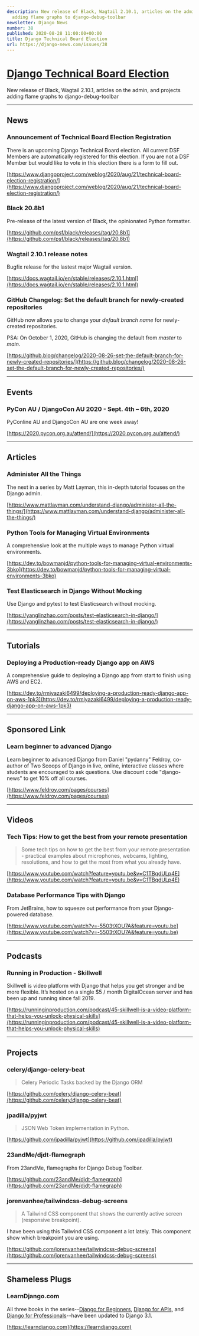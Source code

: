 ```yaml
---
description: New release of Black, Wagtail 2.10.1, articles on the admin, and projects
  adding flame graphs to django-debug-toolbar
newsletter: Django News
number: 38
published: 2020-08-28 11:00:00+00:00
title: Django Technical Board Election
url: https://django-news.com/issues/38
---
```


# [Django Technical Board Election](https://django-news.com/issues/38)

New release of Black, Wagtail 2.10.1, articles on the admin, and projects adding flame graphs to django-debug-toolbar

----

## News

### Announcement of Technical Board Election Registration

<p>There is an upcoming Django Technical Board election. All current DSF Members are automatically registered for this election. If you are not a DSF Member but would like to vote in this election there is a form to fill out.</p>

[https://www.djangoproject.com/weblog/2020/aug/21/technical-board-election-registration/](https://www.djangoproject.com/weblog/2020/aug/21/technical-board-election-registration/)

### Black 20.8b1

<p>Pre-release of the latest version of Black, the opinionated Python formatter.</p>

[https://github.com/psf/black/releases/tag/20.8b1](https://github.com/psf/black/releases/tag/20.8b1)

### Wagtail 2.10.1 release notes

<p>Bugfix release for the lastest major Wagtail version.</p>

[https://docs.wagtail.io/en/stable/releases/2.10.1.html](https://docs.wagtail.io/en/stable/releases/2.10.1.html)

### GitHub Changelog: Set the default branch for newly-created repositories

<p>GitHub now allows you to change your <em>default branch name</em> for newly-created repositories.</p>

<p>PSA: On October 1, 2020, GitHub is changing the default from <em>master</em> to <em>main</em>.</p>

[https://github.blog/changelog/2020-08-26-set-the-default-branch-for-newly-created-repositories/](https://github.blog/changelog/2020-08-26-set-the-default-branch-for-newly-created-repositories/)

----

## Events

### PyCon AU / DjangoCon AU 2020 - Sept. 4th – 6th, 2020

<p>PyConline AU and DjangoCon AU are one week away!</p>

[https://2020.pycon.org.au/attend/](https://2020.pycon.org.au/attend/)

----

## Articles

### Administer All the Things

<p>The next in a series by Matt Layman, this in-depth tutorial focuses on the Django admin.</p>

[https://www.mattlayman.com/understand-django/administer-all-the-things/](https://www.mattlayman.com/understand-django/administer-all-the-things/)

### Python Tools for Managing Virtual Environments

<p>A comprehensive look at the multiple ways to manage Python virtual environments.</p>

[https://dev.to/bowmanjd/python-tools-for-managing-virtual-environments-3bko](https://dev.to/bowmanjd/python-tools-for-managing-virtual-environments-3bko)

### Test Elasticsearch in Django Without Mocking

<p>Use Django and pytest to test Elasticsearch without mocking.</p>

[https://yanglinzhao.com/posts/test-elasticsearch-in-django/](https://yanglinzhao.com/posts/test-elasticsearch-in-django/)

----

## Tutorials

### Deploying a Production-ready Django app on AWS

<p>A comprehensive guide to deploying a Django app from start to finish using AWS and EC2.</p>

[https://dev.to/rmiyazaki6499/deploying-a-production-ready-django-app-on-aws-1pk3](https://dev.to/rmiyazaki6499/deploying-a-production-ready-django-app-on-aws-1pk3)

----

## Sponsored Link

### Learn beginner to advanced Django

<p>Learn beginner to advanced Django from Daniel "pydanny" Feldroy, co-author of Two Scoops of Django in live, online, interactive classes where students are encouraged to ask questions. Use discount code "django-news" to get 10% off all courses.</p>

[https://www.feldroy.com/pages/courses](https://www.feldroy.com/pages/courses)

----

## Videos

### Tech Tips: How to get the best from your remote presentation

<blockquote><p>Some tech tips on how to get the best from your remote presentation -  practical examples about microphones, webcams, lighting, resolutions, and how to get the most from what you already have.</p></blockquote>

[https://www.youtube.com/watch?feature=youtu.be&v=C1TBqdULp4E](https://www.youtube.com/watch?feature=youtu.be&v=C1TBqdULp4E)

### Database Performance Tips with Django

<p>From JetBrains, how to squeeze out performance from your Django-powered database.</p>

[https://www.youtube.com/watch?v=-5503tXOU7A&feature=youtu.be](https://www.youtube.com/watch?v=-5503tXOU7A&feature=youtu.be)

----

## Podcasts

### Running in Production - Skillwell

<p>Skillwell is video platform with Django that helps you get stronger and be more flexible. It’s hosted on a single $5 / month DigitalOcean server and has been up and running since fall 2019.</p>

[https://runninginproduction.com/podcast/45-skillwell-is-a-video-platform-that-helps-you-unlock-physical-skills](https://runninginproduction.com/podcast/45-skillwell-is-a-video-platform-that-helps-you-unlock-physical-skills)

----

## Projects

### celery/django-celery-beat

<blockquote><p>Celery Periodic Tasks backed by the Django ORM</p></blockquote>

[https://github.com/celery/django-celery-beat](https://github.com/celery/django-celery-beat)

### jpadilla/pyjwt

<blockquote><p> JSON Web Token implementation in Python.</p></blockquote>

[https://github.com/jpadilla/pyjwt](https://github.com/jpadilla/pyjwt)

### 23andMe/djdt-flamegraph

<p>From 23andMe, flamegraphs for Django Debug Toolbar.</p>

[https://github.com/23andMe/djdt-flamegraph](https://github.com/23andMe/djdt-flamegraph)

### jorenvanhee/tailwindcss-debug-screens

<blockquote><p>A Tailwind CSS component that shows the currently active screen (responsive breakpoint).</p></blockquote>

<p>I have been using this Tailwind CSS component a lot lately. This component show which breakpoint you are using.</p>

[https://github.com/jorenvanhee/tailwindcss-debug-screens](https://github.com/jorenvanhee/tailwindcss-debug-screens)

----

## Shameless Plugs

### LearnDjango.com

<p>All three books in the series--<a href="https://cur.at/ojrcwXs">Django for Beginners</a>, <a href="https://cur.at/AihsPnw">Django for APIs</a>, and <a href="https://cur.at/weiZanv">Django for Professionals</a>--have been updated to Django 3.1.</p>

[https://learndjango.com](https://learndjango.com)